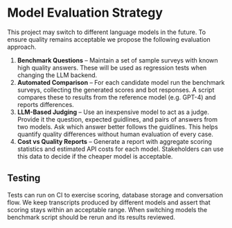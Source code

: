# Model Evaluation Strategy

This project may switch to different language models in the future. To ensure quality remains acceptable we propose the following evaluation approach.

1. **Benchmark Questions** – Maintain a set of sample surveys with known high quality answers. These will be used as regression tests when changing the LLM backend.
2. **Automated Comparison** – For each candidate model run the benchmark surveys, collecting the generated scores and bot responses. A script compares these to results from the reference model (e.g. GPT-4) and reports differences.
3. **LLM-Based Judging** – Use an inexpensive model to act as a judge. Provide it the question, expected guidlines, and pairs of answers from two models. Ask which answer better follows the guidlines. This helps quantify quality differences without human evaluation of every case.
4. **Cost vs Quality Reports** – Generate a report with aggregate scoring statistics and estimated API costs for each model. Stakeholders can use this data to decide if the cheaper model is acceptable.

## Testing

Tests can run on CI to exercise scoring, database storage and conversation flow. We keep transcripts produced by different models and assert that scoring stays within an acceptable range. When switching models the benchmark script should be rerun and its results reviewed.
